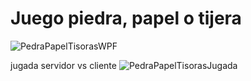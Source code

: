 # Juego piedra, papel o tijera


![PedraPapelTisorasWPF](https://user-images.githubusercontent.com/33204630/127059744-56c65e84-8a57-4336-98d0-9e3961df5329.PNG)


jugada servidor vs cliente
![PedraPapelTisorasJugada](https://user-images.githubusercontent.com/33204630/127059740-7d1a3692-9a92-41c3-a77e-6f02ae823109.PNG)



